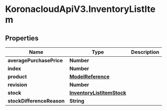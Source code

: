 # KoronacloudApiV3.InventoryListItem

## Properties
Name | Type | Description | Notes
------------ | ------------- | ------------- | -------------
**averagePurchasePrice** | **Number** |  | [optional] 
**index** | **Number** |  | [optional] 
**product** | [**ModelReference**](ModelReference.md) |  | [optional] 
**revision** | **Number** |  | [optional] 
**stock** | [**InventoryListItemStock**](InventoryListItemStock.md) |  | [optional] 
**stockDifferenceReason** | **String** |  | [optional] 



